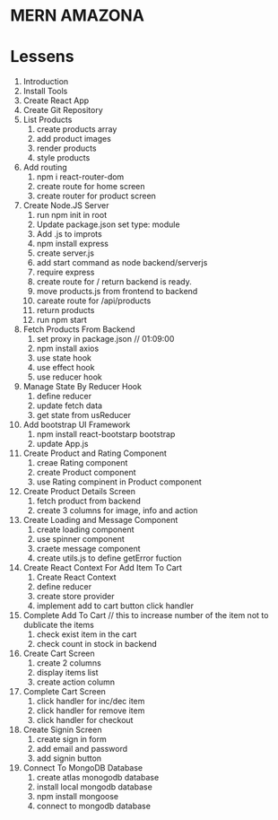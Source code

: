 # MERN AMAZONA

# Lessens

1. Introduction
2. Install Tools
3. Create React App
4. Create Git Repository
5. List Products
   1. create products array
   2. add product images
   3. render products
   4. style products
6. Add routing
   1. npm i react-router-dom
   2. create route for home screen
   3. create router for product screen
7. Create Node.JS Server
   1. run npm init in root
   2. Update package.json set type: module
   3. Add .js to improts
   4. npm install express
   5. create server.js
   6. add start command as node backend/serverjs
   7. require express
   8. create route for / return backend is ready.
   9. move products.js from frontend to backend
   10. careate route for /api/products
   11. return products
   12. run npm start
8. Fetch Products From Backend
   1. set proxy in package.json // 01:09:00
   2. npm install axios
   3. use state hook
   4. use effect hook
   5. use reducer hook
9. Manage State By Reducer Hook
   1. define reducer
   2. update fetch data
   3. get state from usReducer
10. Add bootstrap UI Framework
    1. npm install react-bootstarp bootstrap
    2. update App.js
11. Create Product and Rating Component
    1. creae Rating component
    2. create Product component
    3. use Rating compinent in Product component
12. Create Product Details Screen
    1. fetch product from backend
    2. create 3 columns for image, info and action
13. Create Loading and Message Component
    1. create loading component
    2. use spinner component
    3. craete message component
    4. create utils.js to define getError fuction
14. Create React Context For Add Item To Cart
    1. Create React Context
    2. define reducer
    3. create store provider
    4. implement add to cart button click handler
15. Complete Add To Cart // this to increase number of the item not to dublicate the items
    1. check exist item in the cart
    2. check count in stock in backend
16. Create Cart Screen
    1. create 2 columns
    2. display items list
    3. create action column
17. Complete Cart Screen
    1. click handler for inc/dec item
    2. click handler for remove item
    3. click handler for checkout
18. Create Signin Screen
    1. create sign in form
    2. add email and password
    3. add signin button
19. Connect To MongoDB Database
    1. create atlas monogodb database
    2. install local mongodb database
    3. npm install mongoose
    4. connect to mongodb database
